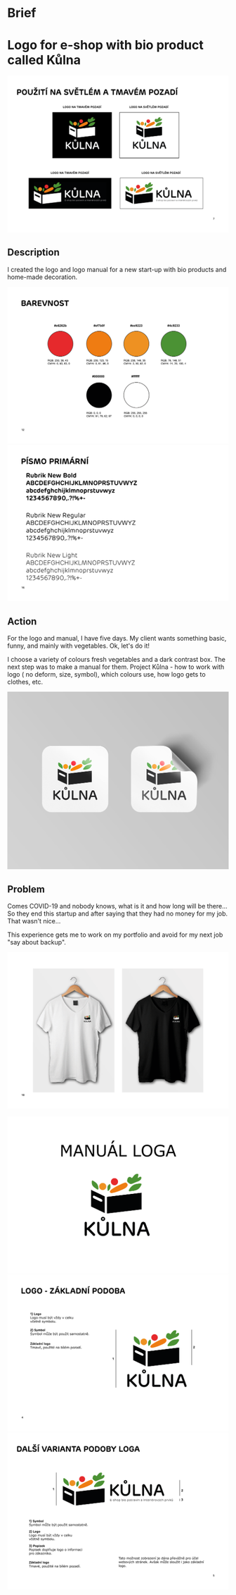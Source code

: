 # Brief

# Logo for e-shop with bio product called Kůlna

![image](negative.png)

## Description
I created the logo and logo manual for a new start-up with bio products and home-made decoration. 

![image](barvy.png)
![image](pismo.png)

## Action
For the logo and manual, I have five days. My client wants something basic, funny, and mainly with vegetables.  Ok, let's do it! 

I choose a variety of colours fresh vegetables and a dark contrast box. The next step was to make a manual for them.  Project Kůlna - how to work with logo ( no deform, size, symbol), which colours use, how logo gets to clothes, etc.

![image](samolepky.png)

## Problem
Comes COVID-19 and nobody knows, what is it and how long will be there... So they end this startup and after saying that they had no money for my job. That wasn't nice...

This experience gets me to work on my portfolio and avoid for my next job "say about backup". 

![image](trika.png)

![image](1.png)
![image](2.png)![image](3.png)

